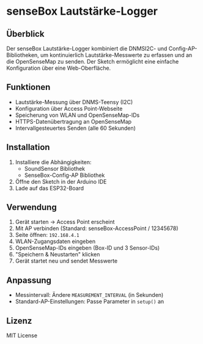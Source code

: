 # senseBox Lautstärke-Logger

## Überblick

Der senseBox Lautstärke-Logger kombiniert die DNMSI2C- und Config-AP-Bibliotheken, um kontinuierlich Lautstärke-Messwerte zu erfassen und an die OpenSenseMap zu senden. Der Sketch ermöglicht eine einfache Konfiguration über eine Web-Oberfläche.

## Funktionen

- Lautstärke-Messung über DNMS-Teensy (I2C)
- Konfiguration über Access Point-Webseite
- Speicherung von WLAN und OpenSenseMap-IDs
- HTTPS-Datenübertragung an OpenSenseMap
- Intervallgesteuertes Senden (alle 60 Sekunden)

## Installation

1. Installiere die Abhängigkeiten:
   - SoundSensor Bibliothek
   - SenseBox-Config-AP Bibliothek
2. Öffne den Sketch in der Arduino IDE
3. Lade auf das ESP32-Board

## Verwendung

1. Gerät starten → Access Point erscheint
2. Mit AP verbinden (Standard: senseBox-AccessPoint / 12345678)
3. Seite öffnen: `192.168.4.1`
4. WLAN-Zugangsdaten eingeben
5. OpenSenseMap-IDs eingeben (Box-ID und 3 Sensor-IDs)
6. "Speichern & Neustarten" klicken
7. Gerät startet neu und sendet Messwerte

## Anpassung

- Messintervall: Ändere `MEASUREMENT_INTERVAL` (in Sekunden)
- Standard-AP-Einstellungen: Passe Parameter in `setup()` an

## Lizenz

MIT License
